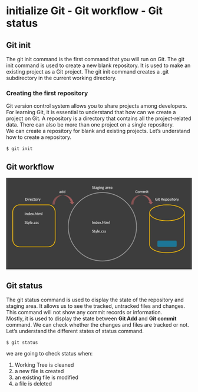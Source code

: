 # initialize Git - Git workflow - Git status

## Git init
The git init command is the first command that you will run on Git. The git init command is used to create a new blank repository. It is used to make an existing project as a Git project.
The git init command creates a .git subdirectory in the current working directory.

### Creating the first repository

Git version control system allows you to share projects among developers. For learning Git, it is essential to understand that how can we create a project on Git. A repository is a directory that contains all the project-related data. There can also be more than one project on a single repository.  
We can create a repository for blank and existing projects. Let’s understand how to create a repository.

```
$ git init
```

## Git workflow

<p align="center">
<img src="https://raw.githubusercontent.com/gitmag-group-admin/Git/main/img/88.JPG" width="750" />
</p>

## Git status

The git status command is used to display the state of the repository and staging area. It allows us to see the tracked, untracked files and changes. This command will not show any commit records or information.  
Mostly, it is used to display the state between **Git Add** and **Git commit** command. We can check whether the changes and files are tracked or not. Let’s understand the different states of status command.
```
$ git status
```

we are going to check status when:

1.  Working Tree is cleaned
2.  a new file is created
3.  an existing file is modified
4.  a file is deleted
